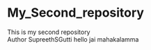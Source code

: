 # My_Second_repository
This is my second repository
</br>
Author SupreethSGutti 
hello
jai mahakalamma 
